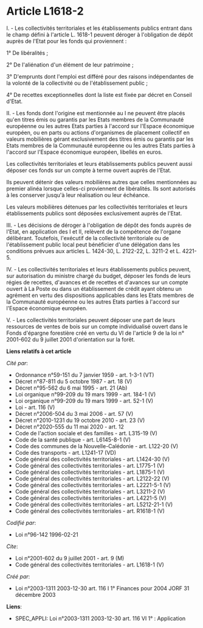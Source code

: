 # Article L1618-2

I. - Les collectivités territoriales et les établissements publics entrant dans le champ défini à l'article L. 1618-1 peuvent
déroger à l'obligation de dépôt auprès de l'Etat pour les fonds qui proviennent :

1° De libéralités ;

2° De l'aliénation d'un élément de leur patrimoine ;

3° D'emprunts dont l'emploi est différé pour des raisons indépendantes de la volonté de la collectivité ou de l'établissement
public ;

4° De recettes exceptionnelles dont la liste est fixée par décret en Conseil d'Etat.

II. - Les fonds dont l'origine est mentionnée au I ne peuvent être placés qu'en titres émis ou garantis par les Etats membres
de la Communauté européenne ou les autres Etats parties à l'accord sur l'Espace économique européen, ou en parts ou actions
d'organismes de placement collectif en valeurs mobilières gérant exclusivement des titres émis ou garantis par les Etats
membres de la Communauté européenne ou les autres Etats parties à l'accord sur l'Espace économique européen, libellés en
euros.

Les collectivités territoriales et leurs établissements publics peuvent aussi déposer ces fonds sur un compte à terme ouvert
auprès de l'Etat.

Ils peuvent détenir des valeurs mobilières autres que celles mentionnées au premier alinéa lorsque celles-ci proviennent de
libéralités. Ils sont autorisés à les conserver jusqu'à leur réalisation ou leur échéance.

Les valeurs mobilières détenues par les collectivités territoriales et leurs établissements publics sont déposées
exclusivement auprès de l'Etat.

III. - Les décisions de déroger à l'obligation de dépôt des fonds auprès de l'Etat, en application des I et II, relèvent de
la compétence de l'organe délibérant. Toutefois, l'exécutif de la collectivité territoriale ou de l'établissement public
local peut bénéficier d'une délégation dans les conditions prévues aux articles L. 1424-30, L. 2122-22, L. 3211-2 et L.
4221-5.

IV. - Les collectivités territoriales et leurs établissements publics peuvent, sur autorisation du ministre chargé du budget,
déposer les fonds de leurs régies de recettes, d'avances et de recettes et d'avances sur un compte ouvert à La Poste ou dans
un établissement de crédit ayant obtenu un agrément en vertu des dispositions applicables dans les Etats membres de la
Communauté européenne ou les autres Etats parties à l'accord sur l'Espace économique européen.

V. - Les collectivités territoriales peuvent déposer une part de leurs ressources de ventes de bois sur un compte
individualisé ouvert dans le Fonds d'épargne forestière créé en vertu du VI de l'article 9 de la loi n° 2001-602 du 9 juillet
2001 d'orientation sur la forêt.

**Liens relatifs à cet article**

_Cité par_:

  - Ordonnance n°59-151 du 7 janvier 1959 - art. 1-3-1 (VT)
  - Décret n°87-811 du 5 octobre 1987 - art. 18 (V)
  - Décret n°95-562 du 6 mai 1995 - art. 21 (Ab)
  - Loi organique n°99-209 du 19 mars 1999 - art. 184-1 (V)
  - Loi organique n°99-209 du 19 mars 1999 - art. 52-1 (V)
  - Loi - art. 116 (V)
  - Décret n°2006-504 du 3 mai 2006 - art. 57 (V)
  - Décret n°2010-1231 du 19 octobre 2010 - art. 23 (V)
  - Décret n°2020-555 du 11 mai 2020 - art. 12
  - Code de l'action sociale et des familles - art. L315-19 (V)
  - Code de la santé publique - art. L6145-8-1 (V)
  - Code des communes de la Nouvelle-Calédonie - art. L122-20 (V)
  - Code des transports - art. L1241-17 (VD)
  - Code général des collectivités territoriales - art. L1424-30 (V)
  - Code général des collectivités territoriales - art. L1775-1 (V)
  - Code général des collectivités territoriales - art. L1875-1 (V)
  - Code général des collectivités territoriales - art. L2122-22 (V)
  - Code général des collectivités territoriales - art. L2221-5-1 (V)
  - Code général des collectivités territoriales - art. L3211-2 (V)
  - Code général des collectivités territoriales - art. L4221-5 (V)
  - Code général des collectivités territoriales - art. L5212-21-1 (V)
  - Code général des collectivités territoriales - art. R1618-1 (V)

_Codifié par_:

  - Loi n°96-142 1996-02-21

_Cite_:

  - Loi n°2001-602 du 9 juillet 2001 - art. 9 (M)
  - Code général des collectivités territoriales - art. L1618-1 (V)

_Créé par_:

  - Loi n°2003-1311 2003-12-30 art. 116 I 1° Finances pour 2004 JORF 31 décembre 2003

**Liens**:

  - SPEC_APPLI: Loi n°2003-1311 2003-12-30 art. 116 VI 1° : Application

